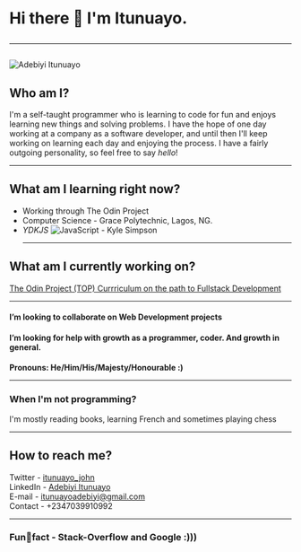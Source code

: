 # Hi there 👋 I'm Itunuayo. <hr>

![Adebiyi Itunuayo](https://avatars.githubusercontent.com/u/44436048?s=400&u=738b8d8f62cbae37c761ccb153eb4be470cc8490&v=4)

<!--
**Artymanprince/Artymanprince** is a ✨ _special_ ✨ repository because its `README.md` (this file) appears on your GitHub profile.

Here are some ideas to get you started:

- 🔭 I’m currently working on ...
- 🌱 I’m currently learning ...
- 👯 I’m looking to collaborate on ...
- 🤔 I’m looking for help with ...
- 💬 Ask me about ...
- 📫 How to reach me: ...
- 😄 Pronouns: ...
- ⚡ Fun fact: ...
-->

## Who am I?
 I'm a self-taught programmer who is learning to code for fun and enjoys learning new things and solving problems. I have the hope of one day working at a company as a software developer, and until then I'll keep working on learning each day and enjoying the process. I have a fairly outgoing personality, so feel free to say *hello*! <hr>
 
## What am I learning right now? 
  - Working through The Odin Project
  - Computer Science - Grace Polytechnic, Lagos, NG.
  - *YDKJS* ![JavaScript](https://img.shields.io/badge/javascript-%23323330.svg?style=for-the-badge&logo=javascript&logoColor=%23F7DF1E) - Kyle Simpson <hr>

## What am I currently working on?  
   [The Odin Project (TOP) Currriculum on the path to Fullstack Development](https://www.theodinproject.com/) <hr>
    
#### I’m looking to collaborate on Web Development projects 

#### I’m looking for help with growth as a programmer, coder. And growth in general.

#### Pronouns: He/Him/His/Majesty/Honourable :) <hr>

### When I'm not programming?

   I'm mostly reading books, learning French and sometimes playing chess<hr>
   
## How to reach me?
  Twitter - [itunuayo_john](https://twitter.com/itunuayo_john) </br>
  LinkedIn - [Adebiyi Itunuayo](https://www.linkedin.com/in/adebiyi-itunuayo-397bab151) </br>
  E-mail - itunuayoadebiyi@gmail.com </br>
  Contact - +2347039910992 <hr>
  
### Funfact - Stack-Overflow and Google :)))
